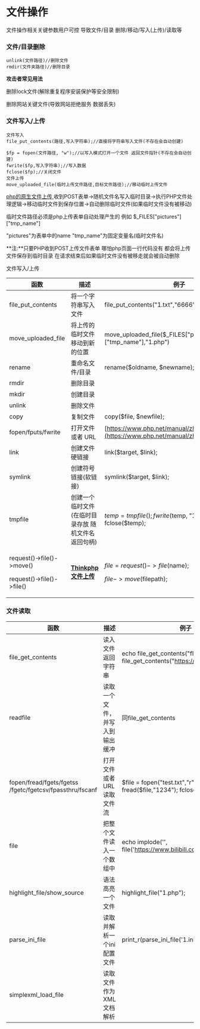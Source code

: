 # 文件操作

文件操作相关关键参数用户可控 导致文件/目录 删除/移动/写入(上传)/读取等

### 文件/目录删除

```
unlink(文件路径)//删除文件
rmdir(文件夹路径)//删除目录
```

**攻击者常见用法**

删除lock文件(解除重复程序安装保护等安全限制)

删除网站关键文件(导致网站拒绝服务 数据丢失)

### 文件写入/上传

```
文件写入
file_put_contents(路径,写入字符串);//直接将字符串写入文件(不存在会自动创建)

$fp = fopen(文件路径, "w");//以写入模式打开一个文件 返回文件指针(不存在会自动创建)
fwrite($fp,写入字符串);//写入数据
fclose($fp);//关闭文件
文件上传
move_uploaded_file(临时上传文件路径,目标文件路径);//移动临时上传文件
```

[php的原生文件上传 ](https://www.php.net/manual/en/features.file-upload.post-method.php)收到POST表单->随机文件名写入临时目录->执行PHP文件处理逻辑->移动临时文件到保存位置->自动删除临时文件(如果临时文件没有被移动)

临时文件路径必须是php上传表单自动处理产生的 例如 $\_FILES\["pictures"]\["tmp_name"]

"pictures"为表单中的name "tmp_name"为固定变量名(临时文件名)

**注:**只要PHP收到POST上传文件表单 哪怕php页面一行代码没有 都会将上传文件保存到临时目录 在请求结束后如果临时文件没有被移走就会被自动删除





文件写入/上传

| 函数                                                               | 描述                                                                           | 例子                                                                                                     |
| ---------------------------------------------------------------- | ---------------------------------------------------------------------------- | ------------------------------------------------------------------------------------------------------ |
| file_put_contents                                                | 将一个字符串写入文件                                                                   | file_put_contents("1.txt","6666");                                                                     |
| move_uploaded_file                                               | 将上传的临时文件移动到新的位置                                                              | move_uploaded_file($\_FILES\["pictures"]\["tmp_name"],"1.php")                                         |
| rename                                                           | 重命名文件/目录                                                                     | rename($oldname, $newname);                                                                            |
| rmdir                                                            | 删除目录                                                                         |                                                                                                        |
| mkdir                                                            | 创建目录                                                                         |                                                                                                        |
| unlink                                                           | 删除文件                                                                         |                                                                                                        |
| copy                                                             | 复制文件                                                                         | copy($file, $newfile);                                                                                 |
| fopen/fputs/fwrite                                               | 打开文件或者 URL                                                                   | [https://www.php.net/manual/zh/function.fwrite.php](https://www.php.net/manual/zh/function.fwrite.php) |
| link                                                             | 创建文件硬链接                                                                      | link($target, $link);                                                                                  |
| symlink                                                          | 创建符号链接(软链接)                                                                  | symlink($target, $link);                                                                               |
| tmpfile                                                          | 创建一个临时文件 (在临时目录存放 随机文件名 返回句柄)                                                | $temp = tmpfile(); fwrite($temp, "123456"); fclose($temp);                                             |
| <p>request()->file()->move()</p><p>request()->file()->file()</p> | ****[**Thinkphp 文件上传**](https://www.kancloud.cn/manual/thinkphp5/155159)**** | <p>$file = request()->file($name);</p><p>$file->move($filepath);</p>                                   |



### 文件读取

| 函数                                                       | 描述               | 例子                                                                                       |
| -------------------------------------------------------- | ---------------- | ---------------------------------------------------------------------------------------- |
| file_get_contents                                        | 读入文件返回字符串        | echo file_get_contents("flag.txt"); echo file_get_contents("https://www.bilibili.com/"); |
| readfile                                                 | 读取一个文件，并写入到输出缓冲  | 同file_get_contents                                                                       |
| fopen/fread/fgets/fgetss /fgetc/fgetcsv/fpassthru/fscanf | 打开文件或者 URL 读取文件流 | $file = fopen("test.txt","r"); echo fread($file,"1234"); fclose($file);                  |
| file                                                     | 把整个文件读入一个数组中     | echo implode('', file('https://www.bilibili.com/'));                                     |
| highlight_file/show_source                               | 语法高亮一个文件         | highlight_file("1.php");                                                                 |
| parse_ini_file                                           | 读取并解析一个ini配置文件   | print_r(parse_ini_file('1.ini'));                                                        |
| simplexml_load_file                                      | 读取文件作为XML文档解析    |                                                                                          |
